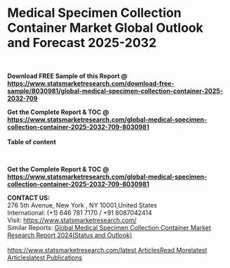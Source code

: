 <h1>Medical Specimen Collection Container Market Global Outlook and Forecast 2025-2032</h1><br/><p><strong>Download FREE Sample of this Report @ <a href="https://www.statsmarketresearch.com/download-free-sample/8030981/global-medical-specimen-collection-container-2025-2032-709">https://www.statsmarketresearch.com/download-free-sample/8030981/global-medical-specimen-collection-container-2025-2032-709</a></strong></p><div><b>Get the Complete Report & TOC @ <a href="https://www.statsmarketresearch.com/global-medical-specimen-collection-container-2025-2032-709-8030981">https://www.statsmarketresearch.com/global-medical-specimen-collection-container-2025-2032-709-8030981</a></b></div><br><b>Table of content</b><p><br><div><b>Get the Complete Report & TOC @ <a href="https://www.statsmarketresearch.com/global-medical-specimen-collection-container-2025-2032-709-8030981">https://www.statsmarketresearch.com/global-medical-specimen-collection-container-2025-2032-709-8030981</a></b></div></p> <b>CONTACT US:</b><br>276 5th Avenue, New York , NY 10001,United States<br>International: (+1) 646 781 7170 / +91 8087042414<br>Visit: <a href="https://www.statsmarketresearch.com/">https://www.statsmarketresearch.com/</a><br>Similar Reports: <a href="https://www.statsmarketresearch.com/global-medical-specimen-collection-container-2025-2032-709-8030981">Global Medical Specimen Collection Container Market Research Report 2024(Status and Outlook)</a><br/><br/><a href="https://gyeongbokgung.com">https://www.statsmarketresearch.com/</a><a href="https://hallyeomaritime.com">latest Articles</a><a href="https://jingwansa.com">Read More</a><a href=https://nguoiviet.jp/">latest Articles</a><a href="https://www.intelmarketresearch.com/">latest Publications</a>